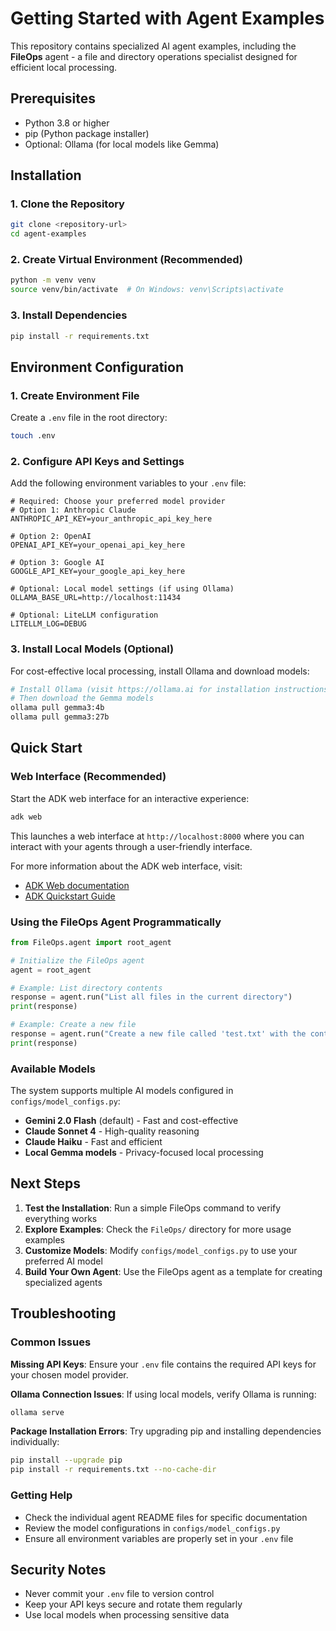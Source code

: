 # Getting Started with Agent Examples

This repository contains specialized AI agent examples, including the **FileOps** agent - a file and directory operations specialist designed for efficient local processing.

## Prerequisites

- Python 3.8 or higher
- pip (Python package installer)
- Optional: Ollama (for local models like Gemma)

## Installation

### 1. Clone the Repository

```bash
git clone <repository-url>
cd agent-examples
```

### 2. Create Virtual Environment (Recommended)

```bash
python -m venv venv
source venv/bin/activate  # On Windows: venv\Scripts\activate
```

### 3. Install Dependencies

```bash
pip install -r requirements.txt
```

## Environment Configuration

### 1. Create Environment File

Create a `.env` file in the root directory:

```bash
touch .env
```

### 2. Configure API Keys and Settings

Add the following environment variables to your `.env` file:

```env
# Required: Choose your preferred model provider
# Option 1: Anthropic Claude
ANTHROPIC_API_KEY=your_anthropic_api_key_here

# Option 2: OpenAI
OPENAI_API_KEY=your_openai_api_key_here

# Option 3: Google AI
GOOGLE_API_KEY=your_google_api_key_here

# Optional: Local model settings (if using Ollama)
OLLAMA_BASE_URL=http://localhost:11434

# Optional: LiteLLM configuration
LITELLM_LOG=DEBUG
```

### 3. Install Local Models (Optional)

For cost-effective local processing, install Ollama and download models:

```bash
# Install Ollama (visit https://ollama.ai for installation instructions)
# Then download the Gemma models
ollama pull gemma3:4b
ollama pull gemma3:27b
```

## Quick Start

### Web Interface (Recommended)

Start the ADK web interface for an interactive experience:

```bash
adk web
```

This launches a web interface at `http://localhost:8000` where you can interact with your agents through a user-friendly interface.

For more information about the ADK web interface, visit:
- [ADK Web documentation](https://github.com/google/adk-web)
- [ADK Quickstart Guide](https://google.github.io/adk-docs/get-started/quickstart/#run-your-agent)

### Using the FileOps Agent Programmatically

```python
from FileOps.agent import root_agent

# Initialize the FileOps agent
agent = root_agent

# Example: List directory contents
response = agent.run("List all files in the current directory")
print(response)

# Example: Create a new file
response = agent.run("Create a new file called 'test.txt' with the content 'Hello World'")
print(response)
```

### Available Models

The system supports multiple AI models configured in `configs/model_configs.py`:

- **Gemini 2.0 Flash** (default) - Fast and cost-effective
- **Claude Sonnet 4** - High-quality reasoning
- **Claude Haiku** - Fast and efficient
- **Local Gemma models** - Privacy-focused local processing

## Next Steps

1. **Test the Installation**: Run a simple FileOps command to verify everything works
2. **Explore Examples**: Check the `FileOps/` directory for more usage examples
3. **Customize Models**: Modify `configs/model_configs.py` to use your preferred AI model
4. **Build Your Own Agent**: Use the FileOps agent as a template for creating specialized agents

## Troubleshooting

### Common Issues

**Missing API Keys**: Ensure your `.env` file contains the required API keys for your chosen model provider.

**Ollama Connection Issues**: If using local models, verify Ollama is running:
```bash
ollama serve
```

**Package Installation Errors**: Try upgrading pip and installing dependencies individually:
```bash
pip install --upgrade pip
pip install -r requirements.txt --no-cache-dir
```

### Getting Help

- Check the individual agent README files for specific documentation
- Review the model configurations in `configs/model_configs.py`
- Ensure all environment variables are properly set in your `.env` file

## Security Notes

- Never commit your `.env` file to version control
- Keep your API keys secure and rotate them regularly
- Use local models when processing sensitive data